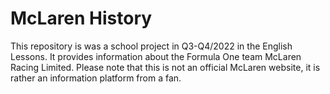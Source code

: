 # McLaren History

This repository is was a school project in Q3-Q4/2022 in the English Lessons. It provides information about the Formula One team McLaren Racing Limited.
Please note that this is not an official McLaren website, it is rather an information platform from a fan.

